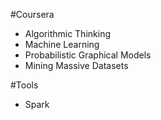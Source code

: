 #Coursera
* Algorithmic Thinking
* Machine Learning
* Probabilistic Graphical Models
* Mining Massive Datasets

#Tools
* Spark
